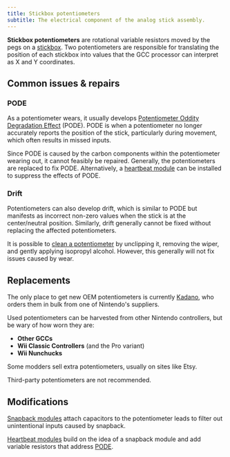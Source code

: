 ```yaml
---
title: Stickbox potentiometers
subtitle: The electrical component of the analog stick assembly.
---
```


**Stickbox potentiometers** are rotational variable resistors moved by the pegs on a [stickbox](/analog-sticks/stickboxes). Two potentiometers are responsible for translating the position of each stickbox into values that the GCC processor can interpret as X and Y coordinates.

## Common issues & repairs

### PODE

As a potentiometer wears, it usually develops [Potentiometer Oddity Degradation Effect](/misc/pode) (PODE). PODE is when a potentiometer no longer accurately reports the position of the stick, particularly during movement, which often results in missed inputs.

Since PODE is caused by the carbon components within the potentiometer wearing out, it cannot feasibly be repaired. Generally, the potentiometers are replaced to fix PODE. Alternatively, a [heartbeat module](/analog-sticks/stick-mods/heartbeat-module) can be installed to suppress the effects of PODE.

### Drift

Potentiometers can also develop drift, which is similar to PODE but manifests as incorrect non-zero values when the stick is at the center/neutral position. Similarly, drift generally cannot be fixed without replacing the affected potentiometers.

It is possible to [clean a potentiometer](https://www.youtube.com/watch?v=lPJ2ST9vTfQ) by unclipping it, removing the wiper, and gently applying isopropyl alcohol. However, this generally will not fix issues caused by wear.

## Replacements

The only place to get new OEM potentiometers is currently [Kadano](https://kadano.biz), who orders them in bulk from one of Nintendo's suppliers.

Used potentiometers can be harvested from other Nintendo controllers, but be wary of how worn they are:

- **Other GCCs**
- **Wii Classic Controllers** (and the Pro variant)
- **Wii Nunchucks**

Some modders sell extra potentiometers, usually on sites like Etsy.

Third-party potentiometers are not recommended.

## Modifications

[Snapback modules](/analog-sticks/stick-mods/snapback-module) attach capacitors to the potentiometer leads to filter out unintentional inputs caused by snapback.

[Heartbeat modules](/analog-sticks/stick-mods/heartbeat-module) build on the idea of a snapback module and add variable resistors that address [PODE](/misc/pode).
